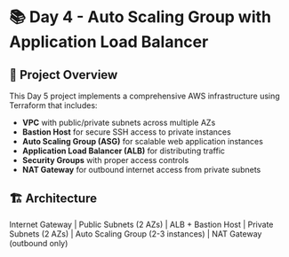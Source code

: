 # 📚 **Day 4 - Auto Scaling Group with Application Load Balancer**

## 🎯 **Project Overview**

This Day 5 project implements a comprehensive AWS infrastructure using Terraform that includes:
- **VPC** with public/private subnets across multiple AZs
- **Bastion Host** for secure SSH access to private instances
- **Auto Scaling Group (ASG)** for scalable web application instances
- **Application Load Balancer (ALB)** for distributing traffic
- **Security Groups** with proper access controls
- **NAT Gateway** for outbound internet access from private subnets

## 🏗️ **Architecture**

Internet Gateway
|
Public Subnets (2 AZs)
|
ALB + Bastion Host
|
Private Subnets (2 AZs)
|
Auto Scaling Group (2-3 instances)
|
NAT Gateway (outbound only)

